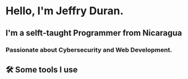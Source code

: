 # Hello, I'm Jeffry Duran. 
## I'm a **selft-taught Programmer** from **Nicaragua**

### Passionate about **Cybersecurity** and **Web Development**.

## 🛠 Some tools I use
